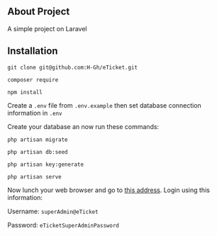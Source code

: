 ## About Project

A simple project on Laravel

## Installation
```git
git clone git@github.com:H-Gh/eTicket.git
```

```shell script
composer require
```

```shell script
npm install
```

Create a `.env` file from `.env.example` then set database connection information in `.env`

Create your database an now run these commands:

```shell script
php artisan migrate
```

```shell script
php artisan db:seed
```

```shell script
php artisan key:generate
```

```shell script
php artisan serve
```

Now lunch your web browser and go to [this address](http://127.0.0.1:8000/). Login using this information:

Username: 
``superAdmin@eTicket``

Password: 
``eTicketSuperAdminPassword``